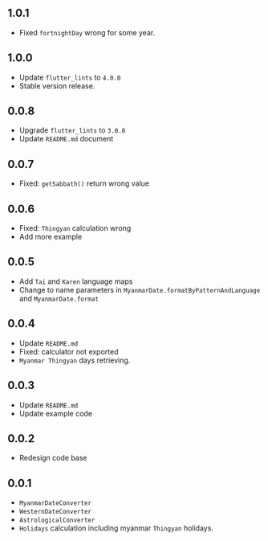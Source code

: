 ## 1.0.1

- Fixed `fortnightDay` wrong for some year.

## 1.0.0

- Update `flutter_lints` to `4.0.0`
- Stable version release.

## 0.0.8

- Upgrade `flutter_lints` to `3.0.0`
- Update `README.md` document

## 0.0.7

- Fixed: `getSabbath()` return wrong value

## 0.0.6

- Fixed: `Thingyan` calculation wrong
- Add more example

## 0.0.5

- Add `Tai` and `Karen` language maps
- Change to name parameters in `MyanmarDate.formatByPatternAndLanguage` and `MyanmarDate.format`

## 0.0.4

- Update `README.md`
- Fixed: calculator not exported
- `Myanmar Thingyan` days retrieving.

## 0.0.3

- Update `README.md`
- Update example code

## 0.0.2

- Redesign code base

## 0.0.1

- `MyanmarDateConverter`
- `WesternDateConverter`
- `AstrologicalConverter`
- `Holidays` calculation including myanmar `Thingyan` holidays.
